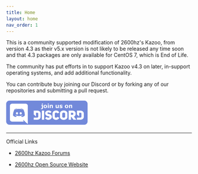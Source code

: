 ```yaml
---
title: Home
layout: home
nav_order: 1
---
```


This is a community supported modification of 2600hz's Kazoo, from version 4.3 as their v5.x version is not likely to be released any time soon and that 4.3 packages are only available for CentOS 7, which is End of Life.

The community has put efforts in to support Kazoo v4.3 on later, in-support operating systems, and add additional functionality.

You can contribute buy joining our Discord or by forking any of our repositories and submitting a pull request.

[<img src="assets/images/discord.png" height="75px">](https://discord.gg/zRRGRePqd2)

----

Official Links

-  [2600hz Kazoo Forums](http://forums.2600hz.com/)

-  [2600hz Open Source Website](https://2600hz.org/)